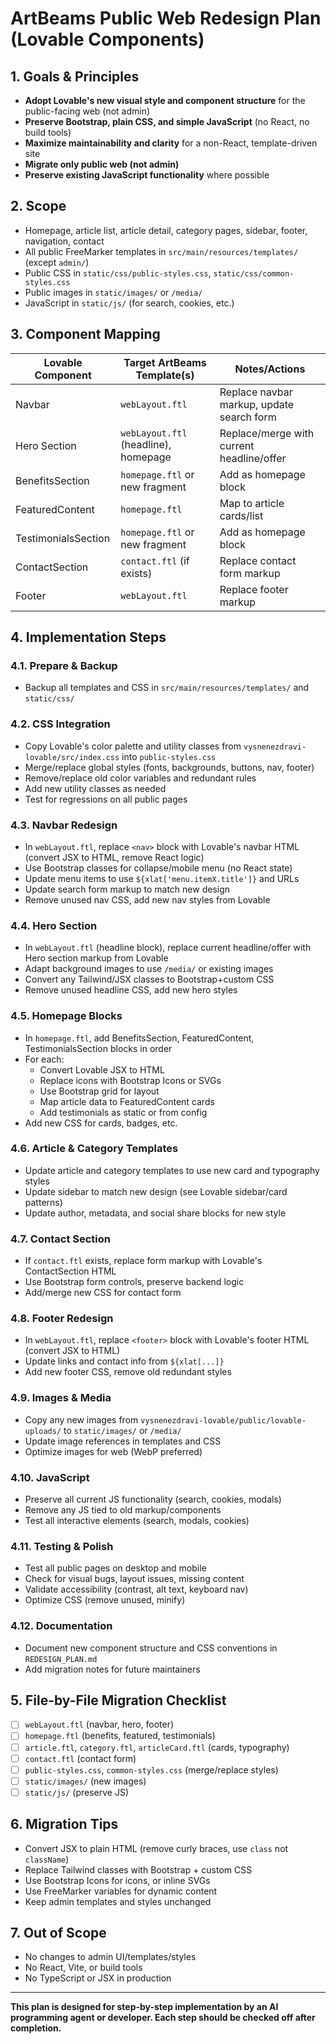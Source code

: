 # ArtBeams Public Web Redesign Plan (Lovable Components)

## 1. Goals & Principles
- **Adopt Lovable's new visual style and component structure** for the public-facing web (not admin)
- **Preserve Bootstrap, plain CSS, and simple JavaScript** (no React, no build tools)
- **Maximize maintainability and clarity** for a non-React, template-driven site
- **Migrate only public web (not admin)**
- **Preserve existing JavaScript functionality** where possible

## 2. Scope
- Homepage, article list, article detail, category pages, sidebar, footer, navigation, contact
- All public FreeMarker templates in `src/main/resources/templates/` (except `admin/`)
- Public CSS in `static/css/public-styles.css`, `static/css/common-styles.css`
- Public images in `static/images/` or `/media/`
- JavaScript in `static/js/` (for search, cookies, etc.)

## 3. Component Mapping
| Lovable Component         | Target ArtBeams Template(s)        | Notes/Actions |
|--------------------------|-------------------------------------|---------------|
| Navbar                   | `webLayout.ftl`                     | Replace navbar markup, update search form |
| Hero Section             | `webLayout.ftl` (headline), homepage | Replace/merge with current headline/offer |
| BenefitsSection          | `homepage.ftl` or new fragment      | Add as homepage block |
| FeaturedContent          | `homepage.ftl`                      | Map to article cards/list |
| TestimonialsSection      | `homepage.ftl` or new fragment      | Add as homepage block |
| ContactSection           | `contact.ftl` (if exists)           | Replace contact form markup |
| Footer                   | `webLayout.ftl`                     | Replace footer markup |

## 4. Implementation Steps

### 4.1. Prepare & Backup
- Backup all templates and CSS in `src/main/resources/templates/` and `static/css/`

### 4.2. CSS Integration
- Copy Lovable's color palette and utility classes from `vysnenezdravi-lovable/src/index.css` into `public-styles.css`
- Merge/replace global styles (fonts, backgrounds, buttons, nav, footer)
- Remove/replace old color variables and redundant rules
- Add new utility classes as needed
- Test for regressions on all public pages

### 4.3. Navbar Redesign
- In `webLayout.ftl`, replace `<nav>` block with Lovable's navbar HTML (convert JSX to HTML, remove React logic)
- Use Bootstrap classes for collapse/mobile menu (no React state)
- Update menu items to use `${xlat['menu.itemX.title']}` and URLs
- Update search form markup to match new design
- Remove unused nav CSS, add new nav styles from Lovable

### 4.4. Hero Section
- In `webLayout.ftl` (headline block), replace current headline/offer with Hero section markup from Lovable
- Adapt background images to use `/media/` or existing images
- Convert any Tailwind/JSX classes to Bootstrap+custom CSS
- Remove unused headline CSS, add new hero styles

### 4.5. Homepage Blocks
- In `homepage.ftl`, add BenefitsSection, FeaturedContent, TestimonialsSection blocks in order
- For each:
  - Convert Lovable JSX to HTML
  - Replace icons with Bootstrap Icons or SVGs
  - Use Bootstrap grid for layout
  - Map article data to FeaturedContent cards
  - Add testimonials as static or from config
- Add new CSS for cards, badges, etc.

### 4.6. Article & Category Templates
- Update article and category templates to use new card and typography styles
- Update sidebar to match new design (see Lovable sidebar/card patterns)
- Update author, metadata, and social share blocks for new style

### 4.7. Contact Section
- If `contact.ftl` exists, replace form markup with Lovable's ContactSection HTML
- Use Bootstrap form controls, preserve backend logic
- Add/merge new CSS for contact form

### 4.8. Footer Redesign
- In `webLayout.ftl`, replace `<footer>` block with Lovable's footer HTML (convert JSX to HTML)
- Update links and contact info from `${xlat[...]}`
- Add new footer CSS, remove old redundant styles

### 4.9. Images & Media
- Copy any new images from `vysnenezdravi-lovable/public/lovable-uploads/` to `static/images/` or `/media/`
- Update image references in templates and CSS
- Optimize images for web (WebP preferred)

### 4.10. JavaScript
- Preserve all current JS functionality (search, cookies, modals)
- Remove any JS tied to old markup/components
- Test all interactive elements (search, modals, cookies)

### 4.11. Testing & Polish
- Test all public pages on desktop and mobile
- Check for visual bugs, layout issues, missing content
- Validate accessibility (contrast, alt text, keyboard nav)
- Optimize CSS (remove unused, minify)

### 4.12. Documentation
- Document new component structure and CSS conventions in `REDESIGN_PLAN.md`
- Add migration notes for future maintainers

## 5. File-by-File Migration Checklist
- [ ] `webLayout.ftl` (navbar, hero, footer)
- [ ] `homepage.ftl` (benefits, featured, testimonials)
- [ ] `article.ftl`, `category.ftl`, `articleCard.ftl` (cards, typography)
- [ ] `contact.ftl` (contact form)
- [ ] `public-styles.css`, `common-styles.css` (merge/replace styles)
- [ ] `static/images/` (new images)
- [ ] `static/js/` (preserve JS)

## 6. Migration Tips
- Convert JSX to plain HTML (remove curly braces, use `class` not `className`)
- Replace Tailwind classes with Bootstrap + custom CSS
- Use Bootstrap Icons for icons, or inline SVGs
- Use FreeMarker variables for dynamic content
- Keep admin templates and styles unchanged

## 7. Out of Scope
- No changes to admin UI/templates/styles
- No React, Vite, or build tools
- No TypeScript or JSX in production

---

**This plan is designed for step-by-step implementation by an AI programming agent or developer. Each step should be checked off after completion.**
